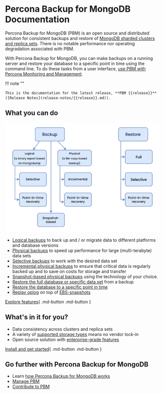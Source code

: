 # Percona Backup for MongoDB Documentation


Percona Backup for MongoDB (PBM) is an open source and distributed solution for consistent backups and restore of [MongoDB sharded clusters and replica sets](details/deployments.md). There is no notable performance nor operating degradation associated with PBM.

With Percona Backup for MongoDB, you can make backups on a running server and restore your database to a specific point in time using the command line. To do these tasks from a user interface, [use PBM with Percona Monitoring and Management](https://docs.percona.com/percona-monitoring-and-management/get-started/backup/index.html).


!!! note ""

    This is the documentation for the latest release, **PBM {{release}}** ([Release Notes](release-notes/{{release}}.md)).

## What you can do

![image](_images/backups-infographic.png)

* [Logical backups](features/logical.md) to back up and / or migrate data to different platforms and database versions
* [Physical backups](features/physical.md) to speed up performance for large (multi-terabyte) data sets
* [Selective backups](features/selective-backup.md) to work with the desired data set
* [Incremental physical backups](features/incremental-backup.md) to ensure that critical data is regularly backed up and to save on costs for storage and transfer
* [Snapshot-based physical backups](features/snapshots.md) using the technology of your choice.
* [Restore the full database or specific data set](usage/restore.md) from a backup
* [Restore the database to a specific point in time](features/point-in-time-recovery.md)
* [Replay oplog](usage/oplog-replay.md) on top of [EBS-snapshots](reference/glossary.md#ebs-snapshot)


[Explore features](features/backup-types.md){ .md-button .md-button }

## What's in it for you?

* Data consistency across clusters and replica sets
* A variety of [supported storage types](details/storage-configuration.md) means no vendor lock-in
* Open source solution with [enterprise-grade features](features/comparison.md) 

[Install and get started](installation.md){ .md-button .md-button }

## Go further with Percona Backup for MongoDB

* Learn [how Percona Backup for MongoDB works](intro.md)
* [Manage PBM](manage/upgrading.md) 
* [Contribute to PBM](reference/contributing.md) 



